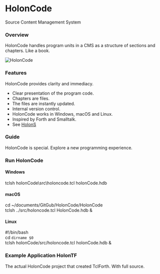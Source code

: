 # HolonCode

Source Content Management System

### Overview
HolonCode handles program units in a CMS as a structure of sections and chapters. 
Like a book.  


![HolonCode](https://www.holonforth.com/images/holoncode1.jpg)


### Features
HolonCode provides clarity and immediacy.

* Clear presentation of the program code.
* Chapters are files. 
* The files are instantly updated.
* Internal version control.
* HolonCode works in Windows, macOS and Linux.
* Inspired by Forth and Smalltalk.
* See [HolonS](https://www.holonforth.com/holons.html)

### Guide
HolonCode is special. Explore a new programming experience.

### Run HolonCode

#### Windows
tclsh holonCode\src\holoncode.tcl holonCode.hdb

#### macOS
cd ~/documents/GitGub/HolonCode/HolonCode<br>tclsh ../src/holoncode.tcl HolonCode.hdb &

#### Linux
#!/bin/bash<br>cd `dirname $0` <br>tclsh holonCode/src/holoncode.tcl holonCode.hdb &


### Example Application HolonTF
The actual HolonCode project that created TclForth.
With full source.



